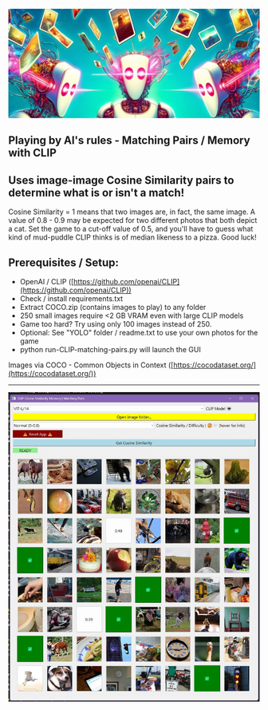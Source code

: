 ![Banner](https://github.com/zer0int/CLIP-XAI-GAME/blob/CLIP-vision/examples/clip-logo-xai.jpg?raw=true)

## Playing by AI's rules - Matching Pairs / Memory with CLIP
## Uses image-image Cosine Similarity pairs to determine what is or isn't a match!

Cosine Similarity = 1 means that two images are, in fact, the same image.
A value of 0.8 - 0.9 may be expected for two different photos that both depict a cat.
Set the game to a cut-off value of 0.5, and you'll have to guess what kind of mud-puddle CLIP thinks is of median likeness to a pizza. Good luck!

## Prerequisites / Setup:

- OpenAI / CLIP ([https://github.com/openai/CLIP](https://github.com/openai/CLIP))
- Check / install requirements.txt
- Extract COCO.zip (contains images to play) to any folder
- 250 small images require <2 GB VRAM even with large CLIP models
- Game too hard? Try using only 100 images instead of 250.
- Optional: See "YOLO" folder / readme.txt to use your own photos for the game
- python run-CLIP-matching-pairs.py will launch the GUI

Images via COCO - Common Objects in Context ([https://cocodataset.org/](https://cocodataset.org/))

----

![Screenshot](https://github.com/zer0int/CLIP-XAI-GAME/blob/CLIP-vision/examples/screenshot.jpg?raw=true)
